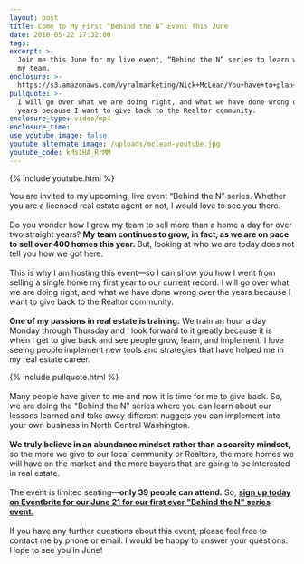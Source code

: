 ```yaml
---
layout: post
title: Come to My First “Behind the N” Event This June
date: 2018-05-22 17:32:00
tags:
excerpt: >-
  Join me this June for my live event, “Behind the N” series to learn what from
  my team.
enclosure: >-
  https://s3.amazonaws.com/vyralmarketing/Nick+McLean/You+have+to+plan+ahead+to+stay+ahead.mp4
pullquote: >-
  I will go over what we are doing right, and what we have done wrong over the
  years because I want to give back to the Realtor community.
enclosure_type: video/mp4
enclosure_time:
use_youtube_image: false
youtube_alternate_image: /uploads/mclean-youtube.jpg
youtube_code: kMs1HA_RrMM
---
```


{% include youtube.html %}

You are invited to my upcoming, live event “Behind the N” series. Whether you are a licensed real estate agent or not, I would love to see you there. &nbsp;<br>&nbsp;<br>Do you wonder how I grew my team to sell more than a home a day for over two straight years? **My team continues to grow, in fact, as we are on pace to sell over 400 homes this year.** But, looking at who we are today does not tell you how we got here.<br>&nbsp;<br>This is why I am hosting this event—so I can show you how I went from selling a single home my first year to our current record. I will go over what we are doing right, and what we have done wrong over the years because I want to give back to the Realtor community.<br>&nbsp;<br>**One of my passions in real estate is training.** We train an hour a day Monday through Thursday and I look forward to it greatly because it is when I get to give back and see people grow, learn, and implement. I love seeing people implement new tools and strategies that have helped me in my real estate career.

{% include pullquote.html %}<br>&nbsp;<br>Many people have given to me and now it is time for me to give back. So, we are doing the "Behind the N" series where you can learn about our lessons learned and take away different nuggets you can implement into your own business in North Central Washington.<br>&nbsp;<br>**We truly believe in an abundance mindset rather than a scarcity mindset,** so the more we give to our local community or Realtors, the more homes we will have on the market and the more buyers that are going to be interested in real estate.<br>&nbsp;<br>The event is limited seating—**only 39 people can attend.** So, **[sign up today on Eventbrite for our June 21 for our first ever "Behind the N" series event.](https://www.eventbrite.com/e/behind-the-n-tickets-46111800637)**<br>&nbsp;<br>If you have any further questions about this event, please feel free to contact me by phone or email. I would be happy to answer your questions. Hope to see you in June!

